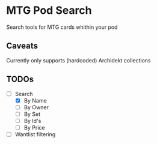 # MTG Pod Search

Search tools for MTG cards whithin your pod 

## Caveats 

Currently only supports (hardcoded) Archidekt collections

## TODOs

 - [ ] Search
    - [x] By Name
    - [ ] By Owner
    - [ ] By Set
    - [ ] By Id's
    - [ ] By Price
 - [ ] Wantlist filtering
